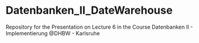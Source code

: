 # Datenbanken_II_DateWarehouse
Repository for the Presentation on Lecture 6 in the Course Datenbanken II - Implementierung @DHBW - Karlsruhe
